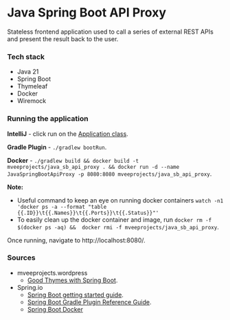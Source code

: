 # Java Spring Boot API Proxy

Stateless frontend application used to call a series of external REST APIs and present the result back to the user.

### Tech stack
* Java 21
* Spring Boot
* Thymeleaf
* Docker
* Wiremock

### Running the application

**IntelliJ** - click run on the [Application class](./src/main/java/org/mveeprojects/Application.java).

**Gradle Plugin** - `./gradlew bootRun`.

**Docker** - `./gradlew build && docker build -t mveeprojects/java_sb_api_proxy . && docker run -d --name JavaSpringBootApiProxy -p 8080:8080 mveeprojects/java_sb_api_proxy`.

**Note:**
* Useful command to keep an eye on running docker containers `watch -n1 'docker ps -a --format "table {{.ID}}\t{{.Names}}\t{{.Ports}}\t{{.Status}}"'`
* To easily clean up the docker container and image, run `docker rm -f $(docker ps -aq) &&  docker rmi -f mveeprojects/java_sb_api_proxy`. 

Once running, navigate to http://localhost:8080/.

### Sources
* mveeprojects.wordpress
  * [Good Thymes with Spring Boot](https://mveeprojects.wordpress.com/2017/11/11/good-thymes-with-spring-boot/).
* Spring.io
  * [Spring Boot getting started guide](https://spring.io/guides/gs/spring-boot).
  * [Spring Boot Gradle Plugin Reference Guide](https://docs.spring.io/spring-boot/docs/current/gradle-plugin/reference/htmlsingle/).
  * [Spring Boot Docker](https://spring.io/guides/topicals/spring-boot-docker)
